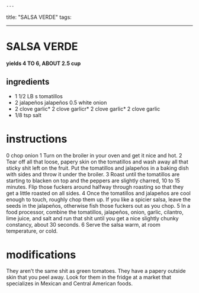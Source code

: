 

	---
title: "SALSA VERDE"
tags:

---
# SALSA VERDE
#### yields 4 TO 6, ABOUT 2.5 cup
## ingredients
* 1 1/2 LB s tomatillos
* 2 jalapeños jalapeños
0.5 white onion
* 2 clove garlic* 2 clove garlicr* 2 clove garlic* 2 clove garlic
* 1/8 tsp salt

# instructions
0 chop onion
1 Turn on the broiler in your oven and get it nice and hot.
2 Tear off all that loose, papery skin on the tomatillos and wash away all that sticky shit left on
the fruit. Put the tomatillos and jalapeños in a baking dish with sides and throw it under the
broiler.
3 Roast until the tomatillos are starting to blacken on top and the peppers are slightly
charred, 10 to 15 minutes. Flip those fuckers around halfway through roasting so that they get
a little roasted on all sides.
4 Once the tomatillos and jalapeños are cool enough to touch, roughly chop them up. If you
like a spicier salsa, leave the seeds in the jalapeños, otherwise fish those fuckers out as you chop.
5 In a food processor, combine the tomatillos, jalapeños, onion, garlic, cilantro, lime juice, and
salt and run that shit until you get a nice slightly chunky constancy, about 30 seconds.
6 Serve the salsa warm, at room temperature, or cold.

# modifications

They aren’t the same shit as green tomatoes. They have a papery outside skin that you peel away. Look for them in the fridge at a market that specializes in Mexican and Central American foods.
	

